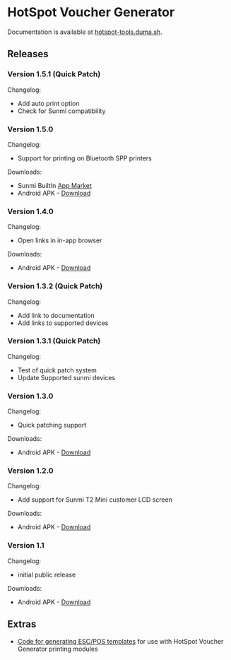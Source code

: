 # HotSpot Voucher Generator

Documentation is available at [hotspot-tools.duma.sh](https://hotspot-tools.duma.sh/hotspot-voucher-generator).


## Releases

### Version 1.5.1 (Quick Patch)

Changelog:

- Add auto print option
- Check for Sunmi compatibility

### Version 1.5.0

Changelog:

- Support for printing on Bluetooth SPP printers

Downloads:

- Sunmi BuiltIn [App Market](market://woyou.market/appDetail?packageName=sh.duma.hotspotvouchergenerator)
- Android APK - [Download](downloads/sh.duma.hotspotvouchergenerator-1.5.0.apk)

### Version 1.4.0

Changelog:

- Open links in in-app browser

Downloads:

- Android APK - [Download](downloads/sh.duma.hotspotvouchergenerator-1.4.0.apk)

### Version 1.3.2 (Quick Patch)

Changelog:

- Add link to documentation
- Add links to supported devices

### Version 1.3.1 (Quick Patch)

Changelog:

- Test of quick patch system
- Update Supported sunmi devices

### Version 1.3.0

Changelog:

- Quick patching support

Downloads:

- Android APK - [Download](downloads/sh.duma.hotspotvouchergenerator-1.3.0.apk)

### Version 1.2.0

Changelog:

- Add support for Sunmi T2 Mini customer LCD screen

Downloads:

- Android APK - [Download](downloads/sh.duma.hotspotvouchergenerator-1.2.0.apk)

### Version 1.1

Changelog:

- initial public release

Downloads:

- Android APK - [Download](downloads/sh.duma.hotspotvouchergenerator-1.1.apk)

## Extras

- [Code for generating ESC/POS templates](https://github.com/kduma-hotspot-tools/mobile-voucher-generator-app-releases/tree/main/extras/esc-pos-generator) for use with HotSpot Voucher Generator printing modules
